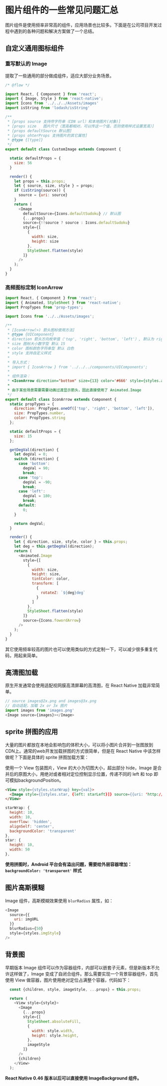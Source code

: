 # 图片组件的一些常见问题汇总

图片组件是使用频率非常高的组件，应用场景也比较多。下面是在公司项目开发过程中遇到的各种问题和解决方案做了一个总结。

## 自定义通用图标组件

### 重写默认的 Image

提取了一些通用的部分做成组件，适应大部分业务场景。

```js
/* @flow */

import React, { Component } from 'react';
import { Image, Style } from 'react-native';
import Icons from '../../../Assets/images'
import isString from 'lodash/isString'

/**
 * [props source 支持传字符串（CDN url）和本地图片(对象)]
 * [props size   图片尺寸（宽高都相对，可以传这一个值，否则使用样式设置宽高）]
 * [props defaultSource 默认图]
 * [props ohterProps 支持图片的其它属性]
 * @type {[type]}
 */
export default class CustomImage extends Component {

  static defaultProps = {
    size: 56
  }

  render() {
    let props = this.props;
    let { source, size, style } = props;
    if (isString(source)) {
      source = {uri: source}
    }
    return (
      <Image
        defaultSource={Icons.defaultSudoku} // 默认图
        {...props}
        source={!!source ? source : Icons.defaultSudoku}
        style={[
          {
            width: size,
            height: size
          },
          StyleSheet.flatten(style)
        ]}
      />
    );
  }
}

```

### 高频图标定制 IconArrow

```js
import React, { Component } from 'react';
import { Animated, StyleSheet } from 'react-native';
import PropTypes from 'prop-types';

import Icons from '../../Assets/images';

/**
 * [IconArrow(>) 箭头图标使用方法]
 * @type {UIComponent}
 * direction 箭头方向枚举值（'top', 'right', 'bottom', 'left'）, 默认为 right
 * size 图标大小数字型 默认 15
 * color 图标颜色字符串型 默认 白色
 * style 支持自定义样式
 *
 * 导入方式：
 * import { IconArrow } from '../../../components/UIComponents';
 *
 * 组件渲染：
 * <IconArrow direction="bottom" size={13} color='#666' style={styles.arrow} />
 * 
 * 由于某些场景需要需要动画过渡显示箭头，因此直接使用了 Animated.Image
 */
export default class IconArrow extends Component {
  static propTypes = {
    direction: PropTypes.oneOf(['top', 'right', 'bottom', 'left']),
    size: PropTypes.number,
    color: PropTypes.string
  };

  static defaultProps = {
    size: 15
  };

  getDegVal(direction) {
    let degVal = 0;
    switch (direction) {
      case 'bottom':
        degVal = 90;
        break;
      case 'top':
        degVal = -90;
        break;
      case 'left':
        degVal = 180;
        break;
      default:
        0;
    }

    return degVal;
  }

  render() {
    let { direction, size, style, color } = this.props;
    let deg = this.getDegVal(direction);
    return (
      <Animated.Image
        style={[
          {
            width: size,
            height: size,
            tintColor: color,
            transform: [
              {
                rotateZ: `${deg}deg`
              }
            ]
          },
          StyleSheet.flatten(style)
        ]}
        source={Icons.fowordArrow}
      />
    );
  }
}
```

其它使用频率较高的图片也可以使用类似的方式定制一下，可以减少很多重复代码，用起来简单。

## 高清图加载

原生开发通常会使用适配视网膜高清屏幕的高清图，在 React Native 加载非常简单。

```js
// source images@2x.png and images@3x.png
// 自动适配，加载 2x or 3x 图片
import images from 'images.png'
<Image source={images}></Image>
```

## sprite 拼图的应用

大量的图片都放在本地会影响包的体积大小，可以将小图片合并到一张图放到CDN上。通常的web开发加载拼图的方式很简单，但是在 React Native 中该怎样做呢？下面是具体的 sprite 拼图加载方案：

使用一个 View 包装图片，View 的大小为切图大小，超出部分 hide，Image 是合并后的原图大小，用绝对或者相对定位控制显示位置，传递不同的 left 和 top 即可模拟backgroundPosition。

```html
<View style={styles.starWrap} key={val}>
  <Image style={[styles.star, {left: starLeft}]} source={{uri: 'http://static-o2o.360buyimg.com/daojia/new/images/icon/newStar.png'}}></Image>
</View>
```

```js
starWrap: {
  height: 10,
  width: 10,
  overflow: 'hidden',
  alignSelf: 'center',
  backgroundColor: 'transparent'
},
star: {
  height: 10,
  width: 50
},
```

**使用拼图时，Android 平台会有溢出问题，需要给外层容器增加：`backgroundColor: 'transparent'` 样式**

## 图片高斯模糊

Image 组件，高斯模糊效果使用 `blurRadius` 属性，如：

```js
<Image
  source={{
    uri: imgURL
  }}
  blurRadius={50}
  style={styles.imgStyle}
/>
```

## 背景图

早期版本 Image 组件可以作为容器组件，内部可以嵌套子元素，但是新版本不允许这样做了，Image 变成了自闭合组件。那么需要实现一个背景容器组件，首先使用 View 做容器，图片使用绝对定位占满整个容器，代码如下：

```js
  const {children, style, imageStyle, ...props} = this.props;

  return (
    <View style={style}>
      <Image
        {...props}
        style={[
          StyleSheet.absoluteFill,
          {
            width: style.width,
            height: style.height,
          },
          imageStyle
        ]}
      />
      {children}
    </View>
  );
```

**React Native 0.46 版本以后可以直接使用 ImageBackground 组件。**
